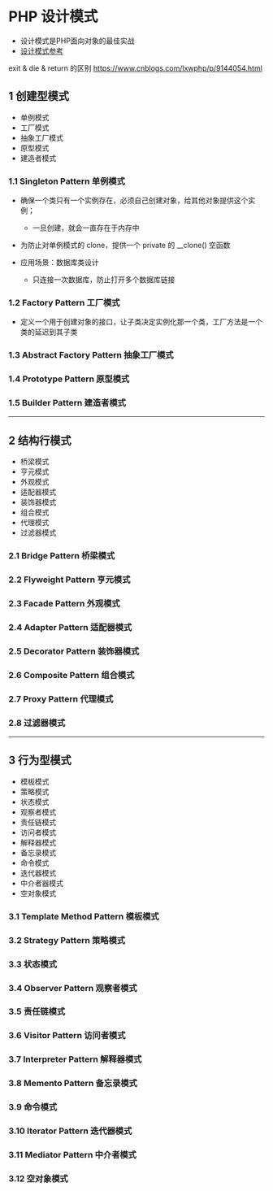 
# PHP 设计模式
- 设计模式是PHP面向对象的最佳实战
- [设计模式参考](https://segmentfault.com/a/1190000007797208)

exit & die & return 的区别
https://www.cnblogs.com/lxwphp/p/9144054.html

## 1 创建型模式
- 单例模式
- 工厂模式
- 抽象工厂模式
- 原型模式
- 建造者模式


### 1.1 Singleton Pattern 单例模式
- 确保一个类只有一个实例存在，必须自己创建对象，给其他对象提供这个实例；
    + 一旦创建，就会一直存在于内存中

- 为防止对单例模式的 clone，提供一个 private 的 __clone() 空函数

- 应用场景：数据库类设计
    + 只连接一次数据库，防止打开多个数据库链接


### 1.2 Factory Pattern 工厂模式
- 定义一个用于创建对象的接口，让子类决定实例化那一个类，工厂方法是一个类的延迟到其子类


### 1.3 Abstract Factory Pattern 抽象工厂模式


### 1.4 Prototype Pattern 原型模式


### 1.5 Builder Pattern 建造者模式


---


## 2 结构行模式
- 桥梁模式
- 亨元模式
- 外观模式
- 适配器模式
- 装饰器模式
- 组合模式
- 代理模式
- 过滤器模式


### 2.1 Bridge Pattern 桥梁模式


### 2.2 Flyweight Pattern 亨元模式


### 2.3 Facade Pattern 外观模式


### 2.4 Adapter Pattern 适配器模式


### 2.5 Decorator Pattern 装饰器模式


### 2.6 Composite Pattern 组合模式


### 2.7 Proxy Pattern 代理模式


### 2.8 过滤器模式


---

## 3 行为型模式
- 模板模式
- 策略模式
- 状态模式
- 观察者模式
- 责任链模式
- 访问者模式
- 解释器模式
- 备忘录模式
- 命令模式
- 迭代器模式
- 中介者器模式
- 空对象模式


### 3.1 Template Method Pattern 模板模式


### 3.2 Strategy Pattern 策略模式


### 3.3 状态模式


### 3.4 Observer Pattern 观察者模式


### 3.5 责任链模式


### 3.6 Visitor Pattern 访问者模式


### 3.7 Interpreter Pattern 解释器模式


### 3.8 Memento Pattern 备忘录模式


### 3.9 命令模式


### 3.10 Iterator Pattern 迭代器模式


### 3.11 Mediator Pattern 中介者模式


### 3.12 空对象模式

